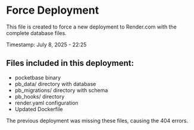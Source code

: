 # Force Deployment

This file is created to force a new deployment to Render.com with the complete database files.

Timestamp: July 8, 2025 - 22:25

## Files included in this deployment:
- pocketbase binary
- pb_data/ directory with database
- pb_migrations/ directory with schema
- pb_hooks/ directory
- render.yaml configuration
- Updated Dockerfile

The previous deployment was missing these files, causing the 404 errors. 